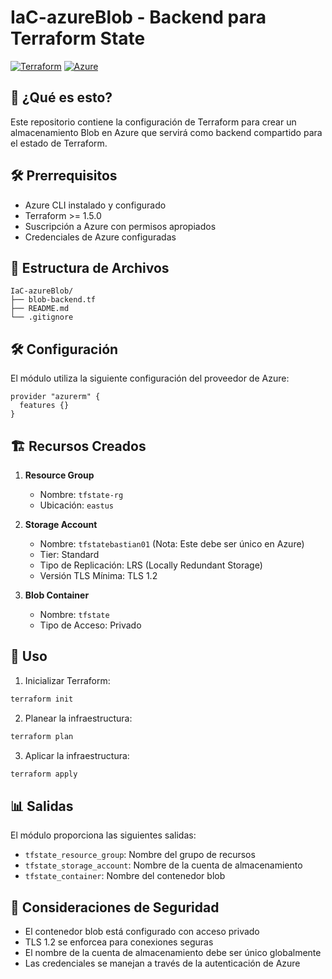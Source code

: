 # IaC-azureBlob - Backend para Terraform State

[![Terraform](https://img.shields.io/badge/terraform-20232a.svg?style=for-the-badge&logo=terraform&logoColor=6298ff)](https://terraform.io)
[![Azure](https://img.shields.io/badge/Azure-0078D4?style=for-the-badge&logo=microsoftazure&logoColor=white)](https://azure.microsoft.com)

## 🚀 ¿Qué es esto?
Este repositorio contiene la configuración de Terraform para crear un almacenamiento Blob en Azure que servirá como backend compartido para el estado de Terraform.

## 🛠️ Prerrequisitos
- Azure CLI instalado y configurado
- Terraform >= 1.5.0
- Suscripción a Azure con permisos apropiados
- Credenciales de Azure configuradas

## 📁 Estructura de Archivos
```
IaC-azureBlob/
├── blob-backend.tf
├── README.md
└── .gitignore
```

## 🛠️ Configuración
El módulo utiliza la siguiente configuración del proveedor de Azure:
```hcl
provider "azurerm" {
  features {}
}
```

## 🏗️ Recursos Creados
1. **Resource Group**
   - Nombre: `tfstate-rg`
   - Ubicación: `eastus`

2. **Storage Account**
   - Nombre: `tfstatebastian01` (Nota: Este debe ser único en Azure)
   - Tier: Standard
   - Tipo de Replicación: LRS (Locally Redundant Storage)
   - Versión TLS Mínima: TLS 1.2

3. **Blob Container**
   - Nombre: `tfstate`
   - Tipo de Acceso: Privado

## 🔄 Uso

1. Inicializar Terraform:
```bash
terraform init
```

2. Planear la infraestructura:
```bash
terraform plan
```

3. Aplicar la infraestructura:
```bash
terraform apply
```

## 📊 Salidas

El módulo proporciona las siguientes salidas:
- `tfstate_resource_group`: Nombre del grupo de recursos
- `tfstate_storage_account`: Nombre de la cuenta de almacenamiento
- `tfstate_container`: Nombre del contenedor blob

## 🔐 Consideraciones de Seguridad

- El contenedor blob está configurado con acceso privado
- TLS 1.2 se enforcea para conexiones seguras
- El nombre de la cuenta de almacenamiento debe ser único globalmente
- Las credenciales se manejan a través de la autenticación de Azure
